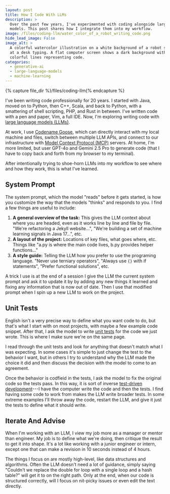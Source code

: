 ```yaml
---
layout: post
title: How I Code With LLMs
description: >
  Over the past few years, I've experimented with coding alongside large language
  models. This post shares how I integrate them into my workflow.
image: /files/coding-llm/water_color_of_a_robot_writing_code.png
hide_lead_image: False
image_alt: >
  A colorful watercolor illustration on a white background of a robot sitting
  at a desk typing. A flat computer screen shows a dark background with
  colorful lines representing code.
categories:
  - generative-ai
  - large-language-models
  - machine-learning
---
```


{% capture file_dir %}/files/coding-llm{% endcapture %}

I've been writing code professionally for 20 years. I started with Java, moved
on to Python, then C++, Scala, and back to Python, with a smattering of shell
scripting, PHP, and Rust in between. I've written code with a pen and paper,
Vim, a full IDE. Now, I'm exploring writing code with [large language
models (LLMs)][llms].

[llms]: https://en.wikipedia.org/wiki/Large_language_model

At work, I use [Codename Goose][goose], which can directly interact with my
local machine and files, switch between multiple LLM APIs, and connect to our
infrastructure with [Model Context Protocol (MCP)][mcp] servers. At home, I'm
more limited, but user GPT-4o and Gemini 2.5 Pro to generate code (that I have
to copy back and forth from my browser to my terminal).

[goose]: https://block.github.io/goose/
[mcp]: https://en.wikipedia.org/wiki/Model_Context_Protocol

After intentionally trying to shoe-horn LLMs into my workflow to see where and
how they work, this is what I've learned.

## System Prompt

The system prompt, which the model "reads" before it gets started, is how you
customize the way that the models "thinks" and responds to you. I find a few
things are useful to include:

1. **A general overview of the task:** This gives the LLM context about where
   you are headed, even as it works line by line and file by file. "We're
   refactoring a Jekyll website...", "We're building a set of machine learning
   signals in Java 17...", etc.
2. **A layout of the project:** Locations of key files, what goes where, etc.
   Things like "a.py is where the main code lives, b.py provides helper
   functions..."
3. **A style guide:** Telling the LLM how you prefer to use the programing
   language. "Never use terniary operators", "Always use `{}` with if
  statements", "Prefer functional solutions", etc.

A trick I use is at the end of a session I give the LLM the current system
prompt and ask it to update it by by adding any new things it learned and
fixing any information that is now out of date. Then I use that modified
prompt when I spin up a new LLM to work on the project.

## Unit Tests

English isn't a very precise way to define what you want code to do, but
that's what I start with on most projects, with maybe a few example code
snippet. After that, I ask the model to write [unit tests][tests] for the code
we just wrote. This is where I make sure we're on the same page.

[tests]: https://en.wikipedia.org/wiki/Unit_testing

I read through the unit tests and look for anything that doesn't match what I
was expecting. In some cases it's simple to just change the test to the
behavior I want, but in others I try to understand why the LLM made the choice
it did and then discuss the decision with the model to come to an agreement.

Once the behavior is codfieid in the tests, I ask the model to fix the
original code so the tests pass. In this way, it is sort of inverse
[test-driven development][tdd]---I have the computer write the code and then
the tests. I find having some code to work from makes the LLM write broader
tests. In some extreme examples I'll throw away the code, restart the LLM,
and give it just the tests to define what it should write.

[tdd]: https://en.wikipedia.org/wiki/Test-driven_development

## Iterate And Advise

When I'm working with an LLM, I view my job more as a manager or mentor than
engineer. My job is to define what we're doing, then critique the result to
get it into shape. It's a lot like working with a junior engineer or intern,
except one that can make a revision in 10 seconds instead of 4 hours.

The things I focus on are mostly high-level, like data structures and
algorithms. Often the LLM doesn't need a lot of guidance, simply saying
"Couldn't we replace the double for loop with a single loop and a hash table?"
will get it to on the right path. Only at the end, when our code is structured
correctly, will I focus on nit-picky issues or even edit the text directly.
